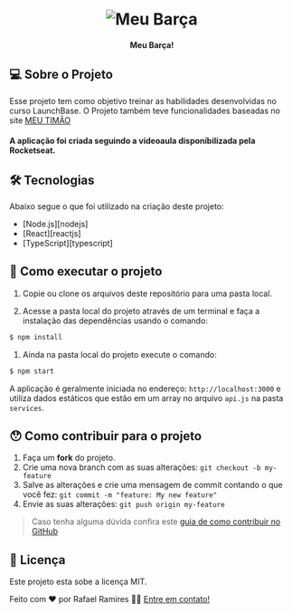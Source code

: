 <h1 align="center">
    <img alt="Meu Barça" title="#meuBarça" src="./assets/banner.png" />
</h1>

<h4 align="center"> 
	Meu Barça!
</h4>

<p align="center">
	
## 💻 Sobre o Projeto
Esse projeto tem como objetivo treinar as habilidades desenvolvidas no curso LaunchBase. 
O Projeto também teve funcionalidades baseadas no site [MEU TIMÃO](https://www.meutimao.com.br/)

#### A aplicação foi criada seguindo a videoaula  disponíbilizada pela Rocketseat.
  

## 🛠 Tecnologias
Abaixo segue o que foi utilizado na criação deste projeto:

- [Node.js][nodejs]
- [React][reactjs]
- [TypeScript][typescript]
</p>


## 🚀 Como executar o projeto

1. Copie ou clone os arquivos deste repositório para uma pasta local.

2. Acesse a pasta local do projeto através de um terminal e faça a instalação das dependências usando o comando:
```sh
$ npm install
```

1. Ainda na pasta local do projeto execute o comando:
```sh
$ npm start
```

A aplicação é geralmente iniciada no endereço: `http://localhost:3000` e utiliza dados estáticos que estão em um array no arquivo `api.js` na pasta `services`.


## 😯 Como contribuir para o projeto

1. Faça um **fork** do projeto.
2. Crie uma nova branch com as suas alterações: `git checkout -b my-feature`
3. Salve as alterações e crie uma mensagem de commit contando o que você fez: `git commit -m "feature: My new feature"`
4. Envie as suas alterações: `git push origin my-feature`
> Caso tenha alguma dúvida confira este [guia de como contribuir no GitHub](https://github.com/firstcontributions/first-contributions)


## 📝 Licença

Este projeto esta sobe a licença MIT.

Feito com ❤️ por Rafael Ramires 👋🏽 [Entre em contato!](https://www.linkedin.com/in/rafael-ramires-791aa378/)
